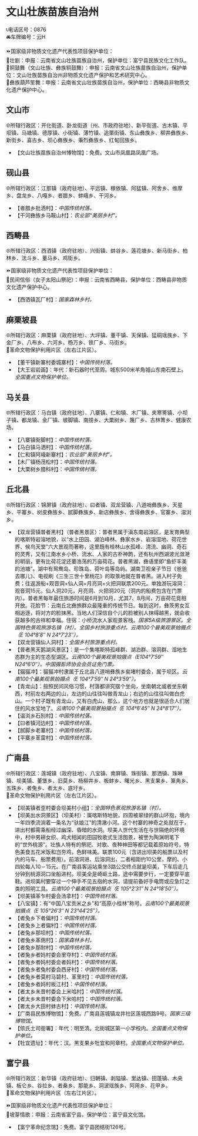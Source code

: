 # 文山壮族苗族自治州  
📞电话区号：0876  
🚘车牌编号：云H  
  
⏩国家级非物质文化遗产代表性项目保护单位：  
🔸壮剧：申报：云南省文山壮族苗族自治州，保护单位：富宁县民族文化工作队。  
🔸铜鼓舞（文山壮族、彝族铜鼓舞）：申报：云南省文山壮族苗族自治州，保护单位：文山壮族苗族自治州非物质文化遗产保护和艺术研究中心。  
🔸彝族葫芦笙舞：申报：云南省文山壮族苗族自治州，保护单位：西畴县非物质文化遗产保护中心。  

## 文山市  
🌐所辖行政区：开化街道、卧龙街道（州、市政府驻地）、新平街道、古木镇、平坝镇、马塘镇、德厚镇、小街镇、薄竹镇、追栗街镇、东山彝族乡、柳井彝族乡、新街乡、喜古乡、坝心彝族乡、秉烈彝族乡、红甸回族乡。  
  
* 【文山壮族苗族自治州博物馆】：免费。文山市凤凰路凤凰广场。  

## 砚山县  
🌐所辖行政区：江那镇（政府驻地）、平远镇、稼依镇、阿猛镇、阿舍乡、维摩乡、盘龙乡、八嘎乡、者腊乡、蚌峨乡、干河乡。  
  
* 【者腊乡批洒村】：*中国传统村落。*  
* 【干河彝族乡马鞍山村】：*农业部“美丽乡村”。*  

## 西畴县  
🌐所辖行政区：西洒镇（政府驻地）、兴街镇、蚌谷乡、莲花塘乡、新马街乡、柏林乡、法斗乡、董马乡、鸡街乡。  
  
⏩国家级非物质文化遗产代表性项目保护单位：  
🔸民间信俗（女子太阳山祭祀）：申报：云南省西畴县，保护单位：西畴县非物质文化遗产保护中心。  
  
* 【西洒镇瓦厂村】：*国家森林乡村。*  

## 麻栗坡县  
🌐所辖行政区：麻栗镇（政府驻地）、大坪镇、董干镇、天保镇、猛硐瑶族乡、下金厂乡、八布乡、六河乡、杨万乡、铁厂乡、马街乡。  
🚩革命文物保护利用片区（左右江片区）。  
  
* 【董干镇新寨村委城寨村】：*中国传统村落。*  
* 【大王岩岩画】：年代：新石器时代至周。城东500米羊角城山东南石壁上。*全国重点文物保护单位。*  
  
## 马关县  
🌐所辖行政区：马白镇（政府驻地）、八寨镇、仁和镇、木厂镇、夹寒箐镇、小坝子镇、都龙镇、金厂镇、坡脚镇、南捞乡、大栗树乡、篾厂乡、古林箐乡、健康农场。  
  
* 【八寨镇街脚村】：*中国传统村落。*  
* 【马白镇马洒村】：*中国传统村落。*  
* 【仁和镇阿峨新寨村】：*农业部“美丽乡村”。*  
* 【木厂镇杨茂松村】：*中国传统村落。*  
* 【大栗树乡腊科村】：*中国传统村落。*  

## 丘北县  
🌐所辖行政区：锦屏镇（政府驻地）、曰者镇、双龙营镇、八道哨彝族乡、天星乡、平寨乡、树皮彝族乡、腻脚彝族乡、新店彝族乡、舍得彝族乡、官寨乡、温浏乡。  
  
* 【双龙营镇普者黑村】（普者黑景区）：普者黑属于滇东南岩溶区，是发育典型的喀斯特岩溶地貌，以“水上田园、湖泊峰林、彝家水乡、岩溶湿地、荷花世界、候鸟天堂”六大景观而著称，这里既有桂林山水孤峰、清流、幽洞、奇石的灵秀，又有江南水乡小桥、流水、人家的古朴神韵，还有杭州西湖波光潋滟的明丽，更有比荷花淀还要浩荡的万亩荷花。普者黑湖，彝语里即“鱼虾丰美的池塘”。湖中有鸳鸯岛、珍珠岛、荷叶岛等岛屿。湖南卫视亲子节日《爸爸去哪儿》、电视刷《三生三世十里桃花》的取景地就在普者黑。进入村子免费；往返游船+观音洞+仙人洞+月亮洞+火把洞联票200元。单独游玩溶洞：观音洞15元，仙人洞20元，月亮洞、火把洞20元（洞内的船费包含在门票内）。普者黑每年最住旅游时间是6月到10月，尤其7、8月间，万亩荷花竞相开放。花脸节：云南丘北彝旅群众最隆重的传统节日。每到这时，彝茨男女互相追逐，将对方的脸抹黑。当地人们深信自个儿的脸被别人抹得越黑，就会收获越多的古祥和幸福。住宿：小桥流水人家观景客栈。*国家5A级旅游景区。全国特色景观旅游名镇（村）。全国乡村旅游重点村。云南100个最美观景拍摄点（E 104°8′8″ N 24°7′23″）。*  
* 【双龙营镇仙人洞村】：*全国乡村旅游重点村。*  
* 【普者黑天鹅湖风景区】：是一个集喀斯特孤峰群、湖泊群、溶洞群、湿地生态群为主的生态型湖区。*云南100个最美观景拍摄点（E104°7′59″ N24°6′0″）。中国摄影师协会会员证免门票。*  
* 【猫猫冲】：猫猫冲村隶属于丘北县八道哨彝族乡矣堵村委会，属于坝区。*云南100个最美观景拍摄点（E 104°7′59″ N 24°3′59″）。*  
* 【青龙山】：按照民间风俗习惯，村落都讲究摆个坐向，坐南朝北或者坐东朝西，村前左右两边的山，左边的山往往叫做青龙山；右边的山往往叫做白虎山。一个村子既有青龙山，又有白虎山，那么，这个地方也就是很适合人们居住的风水宝地了。*云南100个最美观景拍摄点（E 104°6′45″ N 24°8′17″）。*  
* 【温浏乡石别村】：*中国传统村落。*  
* 【曰者镇河边村】：*中国传统村落。*  
* 【腻脚乡老寨村】：*中国传统村落。*  
* 【平寨乡革雷村】：*中国传统村落。*  

## 广南县  
🌐所辖行政区：莲城镇（政府驻地）、八宝镇、南屏镇、珠街镇、那洒镇、珠琳镇、坝美镇、董堡乡、旧莫乡、杨柳井乡、板蚌乡、曙光乡、黑支果乡、篆角乡、五珠乡、者兔乡、者太乡、底圩乡。  
🚩革命文物保护利用片区（左右江片区）。  
  
* 【坝美镇者歪村委会坝美村小组】：*全国特色景观旅游名镇（村）。*  
* 【坝美出水洞景区】（坝美村）：属喀斯特地貌，四周被翠绿的群山环抱，境内一年四季流淌着一条名为“驮娘江”的清澈小河。这个村寨的神奇之处就在于，进出村都需乘船经过幽深、昏暗的水洞。坝美人世代生活在与世隔绝的环境中，村中男耕女织、鸡犬相闻的田园牧歌式生活图景，被誉为陶渊明笔下的“世外桃源”。壮族人特有的祭祀、对歌、夜种神田等都记载着原始符号。特色美食五花米饭和岂夯鸡，色鲜味美。联票100元（含进出坝美的船票以及村内的马车、船票费用）。前溶洞进、后溶洞出，二者相距约10公里，摩的、小四轮每人10－15元。在广南县客运站乘坐3路公交终点就是坝美，下车后走几分钟到桃源洞口坐船进村。坝美全是崎岖土路，途中需要步行，一定要穿平底鞋。进坝美村要穿过一个伸手不见五指的水洞，请提前备好手电筒或应急灯之类的照明工具。*云南100个最美观景拍摄点（E 105°2′31″ N 24°18′50″）。*  
* 【坝美镇革乍村委会汤拿村】：*中国传统村落。*  
* 【八宝镇】：有“中国八宝贡米之乡”和“高原小桂林”称号。*云南100个最美观景拍摄点（E 105°26′3″ N 23°44′25″）。*  
* 【者兔乡下者偏村】：*中国传统村落。*  
* 【者兔乡上者偏村】：*中国传统村落。*  
* 【者兔乡那坝村】：*中国传统村落。*  
* 【者兔乡革佣村】：*国家森林乡村。*  
* 【者兔乡那耐村】：*中国传统村落。*  
* 【者兔乡者妈村委会里夺村】：*中国传统村落。*  
* 【者兔乡者妈村委会者妈村】：*中国传统村落。*  
* 【者兔乡者兔村委会西牙村】：*中国传统村落。*  
* 【者兔乡者莫村马碧村、革里村】：*中国传统村落。*  
* 【者兔乡者妈村板江村】：*中国传统村落。*  
* 【者太乡未昔村委会上米哈村】：*中国传统村落。*  
* 【者太乡未昔村委会下米哈村】：*中国传统村落。*  
* 【者太乡大田村蚌古村】：*中国传统村落。*  
* 【广南县民族博物馆】：免费。广南县莲城镇龙井社区莲城西路9号。*国家三级博物馆。*  
* 【侬氏土司衙署】：年代：明至清。北街城区第一小学校内。*全国重点文物保护单位。*  
* 【牡宜遗址】：年代：汉。黑支果乡牡宜和阿章村。*全国重点文物保护单位。*  

## 富宁县  
🌐所辖行政区：新华镇（政府驻地）、归朝镇、剥隘镇、里达镇、田蓬镇、木央镇、板仑乡、谷拉乡、者桑乡、那能乡、洞波瑶族乡、阿用乡、花甲乡。  
🚩革命文物保护利用片区（左右江片区）。  
  
⏩国家级非物质文化遗产代表性项目保护单位：  
🔸坡芽情歌：申报：云南省富宁县，保护单位：富宁县文化馆。  
  
* 【富宁革命纪念馆】：免费。富宁县团结街126号。  